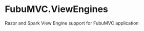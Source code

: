 FubuMVC.ViewEngines
===================

Razor and Spark  View Engine support for FubuMVC application